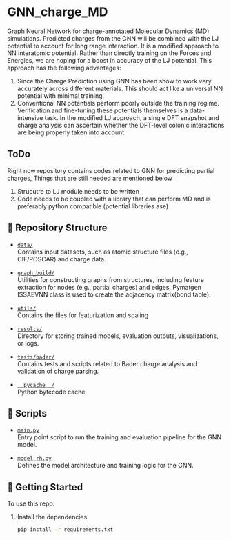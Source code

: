 # GNN_charge_MD

Graph Neural Network for charge-annotated Molecular Dynamics (MD) simulations.
Predicted charges from the GNN will be combined with the LJ potential to account for long range interaction. 
It is a modified approach to NN interatomic potential. Rather than directly training on the Forces and Energies, we are hoping for a boost in accuracy of the LJ potential. 
This approach has the following advantages:
1) Since the Charge Prediction using GNN has been show to work very accurately across different materials. This should act like a universal NN potential with minimal training.
2) Conventional NN potentials perform poorly outside the training regime. Verification and fine-tuning these potentials themselves is a data-intensive task. In the modified LJ approach, a single DFT snapshot and charge analysis can ascertain whether the DFT-level colonic interactions are being properly taken into account.

## ToDo 
Right now repository contains codes related to GNN for predicting partial charges, Things that are still needed are mentioned below 
1) Strucutre to LJ module needs to be written
2) Code needs to be coupled with a library that can perform MD and is preferably python compatible (potential libraries ase) 

## 📁 Repository Structure

- [`data/`](./data)  
  Contains input datasets, such as atomic structure files (e.g., CIF/POSCAR) and charge data.

- [`graph_build/`](./graph_build)  
  Utilities for constructing graphs from structures, including feature extraction for nodes (e.g., partial charges) and edges.
   Pymatgen ISSAEVNN class is used to create the adjacency matrix(bond table).

- [`utils/`](./utils)  
  Contains the files for featurization and scaling 

- [`results/`](./results)  
  Directory for storing trained models, evaluation outputs, visualizations, or logs.

- [`tests/bader/`](./tests/bader)  
  Contains tests and scripts related to Bader charge analysis and validation of charge parsing.

- [`__pycache__/`](./__pycache__)  
  Python bytecode cache.

## 📜 Scripts

- [`main.py`](./main.py)  
  Entry point script to run the training and evaluation pipeline for the GNN model.

- [`model_rh.py`](./model_rh.py)  
  Defines the model architecture and training logic for the GNN.

## 🚀 Getting Started

To use this repo:

1. Install the dependencies:
   ```bash
   pip install -r requirements.txt

